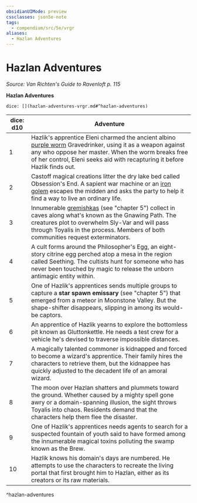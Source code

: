 ```yaml
---
obsidianUIMode: preview
cssclasses: json5e-note
tags:
  - compendium/src/5e/vrgr
aliases:
  - Hazlan Adventures
---
```

# Hazlan Adventures
*Source: Van Richten's Guide to Ravenloft p. 115* 

**Hazlan Adventures**

`dice: [](hazlan-adventures-vrgr.md#^hazlan-adventures)`

| dice: d10 | Adventure |
|-----------|-----------|
| 1 | Hazlik's apprentice Eleni charmed the ancient albino [purple worm](2-Mechanics/CLI/bestiary/monstrosity/purple-worm.md) Gravedrinker, using it as a weapon against any who oppose her master. When the worm breaks free of her control, Eleni seeks aid with recapturing it before Hazlik finds out. |
| 2 | Castoff magical creations litter the dry lake bed called Obsession's End. A sapient war machine or an [iron golem](2-Mechanics/CLI/bestiary/construct/iron-golem.md) escapes the midden and asks the party to help it find a way to live an ordinary life. |
| 3 | Innumerable [gremishkas](2-Mechanics/CLI/bestiary/monstrosity/gremishka-vrgr.md) (see "chapter 5") collect in caves along what's known as the Gnawing Path. The creatures plot to overwhelm Sly-Var and will pass through Toyalis in the process. Members of both communities request exterminators. |
| 4 | A cult forms around the Philosopher's Egg, an eight-story citrine egg perched atop a mesa in the region called Seething. The cultists hunt for someone who has never been touched by magic to release the unborn antimagic entity within. |
| 5 | One of Hazlik's apprentices sends multiple groups to capture a **star spawn emissary** (see "chapter 5") that emerged from a meteor in Moonstone Valley. But the shape-shifter disappears, slipping in among its would-be captors. |
| 6 | An apprentice of Hazlik yearns to explore the bottomless pit known as Gluttonkettle. He needs a test crew for a vehicle he's devised to traverse impossible distances. |
| 7 | A magically talented commoner is kidnapped and forced to become a wizard's apprentice. Their family hires the characters to retrieve them, but the kidnappee has quickly adjusted to the decadent life of an amoral wizard. |
| 8 | The moon over Hazlan shatters and plummets toward the ground. Whether caused by a mighty spell gone awry or a domain-spanning illusion, the sight throws Toyalis into chaos. Residents demand that the characters help them flee the disaster. |
| 9 | One of Hazlik's apprentices needs agents to search for a suspected fountain of youth said to have formed among the innumerable magical toxins polluting the swamp known as the Brew. |
| 10 | Hazlik knows his domain's days are numbered. He attempts to use the characters to recreate the living portal that first brought him to Hazlan, either as its creators or its raw materials. |
^hazlan-adventures